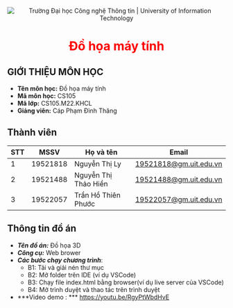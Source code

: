 <p align ='center'>
<img src="https://i.imgur.com/WmMnSRt.png" alt="Trường Đại học Công nghệ Thông tin | University of Information Technology">
</p>

<h1 align ='center' style = 'color:red;'> <b> Đồ họa máy tính </b></h1>

## GIỚI THIỆU MÔN HỌC

* **Tên môn học:** Đồ họa máy tính
* **Mã môn học:** CS105
* **Mã lớp:** CS105.M22.KHCL
* **Giảng viên:** Cáp Phạm Đình Thăng

## Thành viên

| STT | MSSV     | Họ và tên           | Email                  |
|-----|----------|---------------------|------------------------|
| 1   | 19521818 | Nguyễn Thị Ly       | 19521818@gm.uit.edu.vn |
| 2   | 19521488 | Nguyễn Thị Thảo Hiền| 19521488@gm.uit.edu.vn  |
| 3   | 19522057 | Trần Hồ Thiên Phước | 19522057@gm.uit.edu.vn | 

## Thông tin đồ án

* ***Tên đồ án:*** Đồ họa 3D
* ***Công cụ:*** Web brower
* ***Các bước chạy chương trình***:
    - B1: Tải và giải nén thư mục
    - B2: Mở folder trên IDE (ví dụ VSCode)
    - B3: Chạy file index.html bằng browser(ví dụ live server của VSCode)
    - B4: Mở trình duyệt và thao tác trên trình duyệt
 * ***Video demo :  *** https://youtu.be/RgyPtWbdHvE

 
